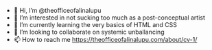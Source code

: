 - 👋 Hi, I’m @theofficeofalinalupu
- 👀 I’m interested in not sucking too much as a post-conceptual artist
- 🌱 I’m currently learning the very basics of HTML and CSS
- 💞️ I’m looking to collaborate on systemic unballancing
- 📫 How to reach me https://theofficeofalinalupu.com/about/cv-1/

<!---
theofficeofalinalupu/theofficeofalinalupu is a ✨ special ✨ repository because its `README.md` (this file) appears on your GitHub profile.
You can click the Preview link to take a look at your changes.
--->
